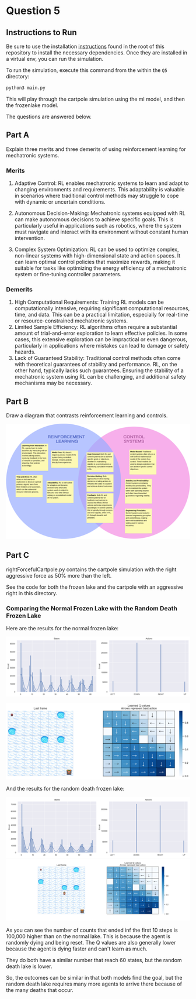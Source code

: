 # Question 5

## Instructions to Run

Be sure to use the installation [instructions](../README.md) found in the root of this repository to install the necessary dependencies. Once they are installed in a virtual env, you can run the simulation.

To run the simulation, execute this command from the within the `Q5` directory:

```bash
python3 main.py
```

This will play through the cartpole simulation using the ml model, and then the frozenlake model.

The questions are answered below.

## Part A

Explain three merits and three demerits of using reinforcement learning for mechatronic systems.

### Merits

1. Adaptive Control: RL enables mechatronic systems to learn and adapt to changing environments and requirements. This adaptability is valuable in scenarios where traditional control methods may struggle to cope with dynamic or uncertain conditions.

2. Autonomous Decision-Making: Mechatronic systems equipped with RL can make autonomous decisions to achieve specific goals. This is particularly useful in applications such as robotics, where the system must navigate and interact with its environment without constant human intervention.

3. Complex System Optimization: RL can be used to optimize complex, non-linear systems with high-dimensional state and action spaces. It can learn optimal control policies that maximize rewards, making it suitable for tasks like optimizing the energy efficiency of a mechatronic system or fine-tuning controller parameters.

### Demerits

1. High Computational Requirements: Training RL models can be computationally intensive, requiring significant computational resources, time, and data. This can be a practical limitation, especially for real-time or resource-constrained mechatronic systems.
2. Limited Sample Efficiency: RL algorithms often require a substantial amount of trial-and-error exploration to learn effective policies. In some cases, this extensive exploration can be impractical or even dangerous, particularly in applications where mistakes can lead to damage or safety hazards.
3. Lack of Guaranteed Stability: Traditional control methods often come with theoretical guarantees of stability and performance. RL, on the other hand, typically lacks such guarantees. Ensuring the stability of a mechatronic system using RL can be challenging, and additional safety mechanisms may be necessary.

## Part B

Draw a diagram that contrasts reinforcement learning and controls.

![RL vs Controls](./images/Reinforcement_control_comparison.png)

## Part C

rightForcefulCartpole.py contains the cartpole simulation with the right aggressive force as 50% more than the left.

See the code for both the frozen lake and the cartpole with an aggressive right in this directory.

### Comparing the Normal Frozen Lake with the Random Death Frozen Lake

Here are the results for the normal frozen lake:

![Normal Lake Results](./images/frozenlake_states_actions_distrib_8x8.png)

![Normal Lake Map](./images/frozenlake_q_values_8x8.png)

And the results for the random death frozen lake:

![Random Death Lake Results](./images/random_death_frozenlake_states_actions_distrib_8x8.png)
![Random Death Lake Map](./images/random_death_map.png)

As you can see the number of counts that ended inf the first 10 steps is 100,000 higher than on the normal lake. This is because the agent is randomly dying and being reset. The Q values are also generally lower because the agent is dying faster and can't learn as much.

They do both have a similar number that reach 60 states, but the random death lake is lower.

So, the outcomes can be similar in that both models find the goal, but the random death lake requires many more agents to arrive there because of the many deaths that occur.

